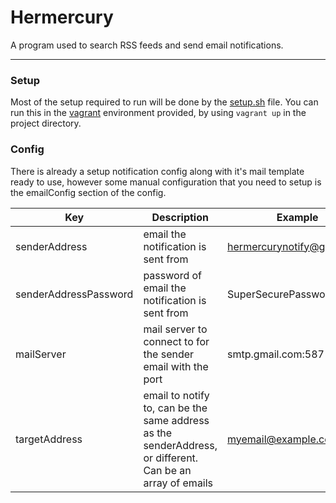 # Hermercury

A program used to search RSS feeds and send email notifications.

-----


### Setup
Most of the setup required to run will be done by the [setup.sh](https://github.com/connor-philip/hermercury/blob/master/environment/setup.sh) file. You can run this in the [vagrant](https://www.vagrantup.com/intro/getting-started/up.html) environment provided, by using `vagrant up` in the project directory.


### Config
There is already a setup notification config along with it's mail template ready to use, however some manual configuration that you need to setup is the emailConfig section of the config.

|Key | Description | Example |
|----|-------------|---------|
| senderAddress | email the notification is sent from | hermercurynotify@gmail.com |
| senderAddressPassword | password of email the notification is sent from | SuperSecurePassword123! |
| mailServer | mail server to connect to for the sender email with the port | smtp.gmail.com:587 |
| targetAddress | email to notify to, can be the same address as the senderAddress, or different. Can be an array of emails | myemail@example.com |
